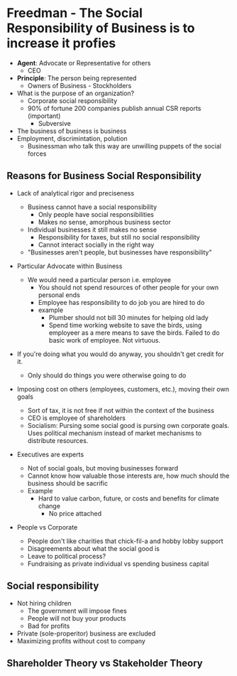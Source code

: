 # Freedman - The Social Responsibility of Business is to increase it profies
+ **Agent**: Advocate or Representative for others
    - CEO
+ **Principle**: The person being represented
    - Owners of Business - Stockholders
+ What is the purpose of an organization?
    - Corporate social responsibility
    - 90% of fortune 200 companies publish annual CSR reports (important)
        + Subversive
+ The business of business is business
+ Employment, discrimintation, polution
    - Businessman who talk this way are unwilling puppets of the social forces
## Reasons for Business Social Responsibility
+ Lack of analytical rigor and preciseness
    + Business cannot have a social responsibility
        - Only people have social responsibilities
        - Makes no sense, amorphous business sector
    + Individual businesses it still makes no sense
        - Responsibility for taxes, but still no social responsibility
        - Cannot interact socially in the right way
    + "Businesses aren't people, but businesses have responsibility"

+ Particular Advocate within Business
    + We would need a particular person i.e. employee
        - You should not spend resources of other people for your own personal ends
        - Employee has responsibility to do job you are hired to do
        - example
            + Plumber should not bill 30 minutes for helping old lady
            + Spend time working website to save the birds, using employeer as a
              mere means to save the birds. Failed to do basic work of employee. Not
              virtuous.
+ If you're doing what you would do anyway, you shouldn't get credit for it.
    - Only should do things you were otherwise going to do
+ Imposing cost on others (employees, customers, etc.), moving their own goals
    - Sort of tax, it is not free if not within the context of the business
    - CEO is employee of shareholders
    - Socialism: Pursing some social good is pursing own corporate goals. Uses
      political mechanism instead of market mechanisms to distribute resources.
+ Executives are experts
    - Not of social goals, but moving businesses forward
    - Cannot know how valuable those interests are, how much should the business
      should be sacrific
    - Example
        - Hard to value carbon, future, or costs and benefits for climate change
            + No price attached
+ People vs Corporate
    - People don't like charities that chick-fil-a and hobby lobby support
    - Disagreements about what the social good is
    - Leave to political process?
    - Fundraising as private individual vs spending business capital
## Social responsibility
+ Not hiring children
    - The government will impose fines
    - People will not buy your products
    - Bad for profits
+ Private (sole-properitor) business are excluded
+ Maximizing profits without cost to company

## Shareholder Theory vs Stakeholder Theory
